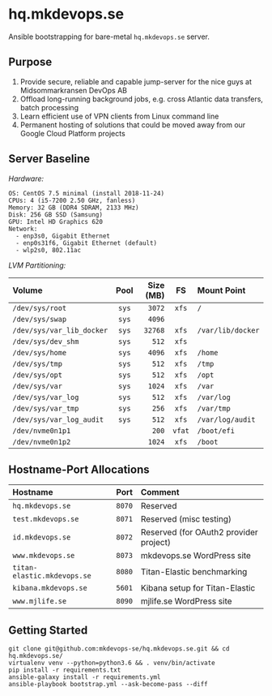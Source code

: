 
hq.mkdevops.se
==============

Ansible bootstrapping for bare-metal `hq.mkdevops.se` server.


Purpose
-------

1. Provide secure, reliable and capable jump-server for the nice guys at Midsommarkransen DevOps AB
2. Offload long-running background jobs, e.g. cross Atlantic data transfers, batch processing
3. Learn efficient use of VPN clients from Linux command line
4. Permanent hosting of solutions that could be moved away from our Google Cloud Platform projects


Server Baseline
---------------

*Hardware:*

    OS: CentOS 7.5 minimal (install 2018-11-24)
    CPUs: 4 (i5-7200 2.50 GHz, fanless)
    Memory: 32 GB (DDR4 SDRAM, 2133 MHz)
    Disk: 256 GB SSD (Samsung)
    GPU: Intel HD Graphics 620
    Network:
      - enp3s0, Gigabit Ethernet
      - enp0s31f6, Gigabit Ethernet (default)
      - wlp2s0, 802.11ac


*LVM Partitioning:*

| Volume                          | Pool  | Size (MB) | FS     | Mount Point             |
| :---                            | :---: | ---:      | :---:  | :---                    |
| `/dev/sys/root`                 | `sys` | `3072`    | `xfs`  | `/`                     |
| `/dev/sys/swap`                 | `sys` | `4096`    |        |                         |
| `/dev/sys/var_lib_docker`       | `sys` | `32768`   | `xfs`  | `/var/lib/docker`       |
| `/dev/sys/dev_shm`              | `sys` | `512`     | `xfs`  |                         |
| `/dev/sys/home`                 | `sys` | `4096`    | `xfs`  | `/home`                 |
| `/dev/sys/tmp`                  | `sys` | `512`     | `xfs`  | `/tmp`                  |
| `/dev/sys/opt`                  | `sys` | `512`     | `xfs`  | `/opt`                  |
| `/dev/sys/var`                  | `sys` | `1024`    | `xfs`  | `/var`                  |
| `/dev/sys/var_log`              | `sys` | `512`     | `xfs`  | `/var/log`              |
| `/dev/sys/var_tmp`              | `sys` | `256`     | `xfs`  | `/var/tmp`              |
| `/dev/sys/var_log_audit`        | `sys` | `512`     | `xfs`  | `/var/log/audit`        |
| `/dev/nvme0n1p1`                |       | `200`     | `vfat` | `/boot/efi`             |
| `/dev/nvme0n1p2`                |       | `1024`    | `xfs`  | `/boot`                 |


Hostname-Port Allocations
-------------------------

| Hostname                             | Port   | Comment                                |
| :---                                 | ---:   | :---                                   |
| `hq.mkdevops.se`                     | `8070` | Reserved                               |
| `test.mkdevops.se`                   | `8071` | Reserved (misc testing)                |
| `id.mkdevops.se`                     | `8072` | Reserved (for OAuth2 provider project) |
| `www.mkdevops.se`                    | `8073` | mkdevops.se WordPress site             |
| `titan-elastic.mkdevops.se`          | `8080` | Titan-Elastic benchmarking             |
| `kibana.mkdevops.se`                 | `5601` | Kibana setup for Titan-Elastic         |
| `www.mjlife.se`                      | `8090` | mjlife.se WordPress site               |


Getting Started
---------------

    git clone git@github.com:mkdevops-se/hq.mkdevops.se.git && cd hq.mkdevops.se/
    virtualenv venv --python=python3.6 && . venv/bin/activate
    pip install -r requirements.txt
    ansible-galaxy install -r requirements.yml
    ansible-playbook bootstrap.yml --ask-become-pass --diff


